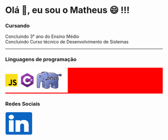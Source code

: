 <h1> Olá 👋, eu sou o Matheus 😄 !!!</h1>

<h3>Cursando</h3>
<p>
  Concluindo 3° ano do Ensino Médio
  <br>
  Concluindo Curso técnico de Desenvolvimento de Sistemas
</p>

<hr>

<h3>Linguagens de programação</h3>
<div style="background: red;">
  <img src="https://github.com/AlbatrozPyt/ImagesForReadme/blob/main/logos-liguagens-programacao.png?raw=true" alt="Logos">
</div>

<h3>Redes Sociais</h3>

<a href="https://www.linkedin.com/in/matheus-enrike/">
  <img src="https://raw.githubusercontent.com/AlbatrozPyt/Images_Readme/main/Linkredin.png" alt="Logo do Linkedin">
</a>
